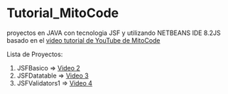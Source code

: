 # Tutorial_MitoCode
proyectos en JAVA con tecnologia JSF y utilizando NETBEANS IDE 8.2JS  basado en el [video tutorial de YouTube de MitoCode](https://www.youtube.com/watch?v=_-jeU2wbRDM&list=PLvimn1Ins-41sC9i3XpIniGbo4Msnxam6)

Lista de Proyectos:

1. JSFBasico => [Video 2](https://www.youtube.com/watch?v=8ZuuIzkWmKc&list=PLvimn1Ins-41sC9i3XpIniGbo4Msnxam6&index=2) 
2. JSFDatatable => [Video 3](https://www.youtube.com/watch?v=EnmAN3Q1qS0&list=PLvimn1Ins-41sC9i3XpIniGbo4Msnxam6&index=3)
3. JSFValidators1 => [Video 4](https://www.youtube.com/watch?v=EnmAN3Q1qS0&list=PLvimn1Ins-41sC9i3XpIniGbo4Msnxam6&index=4)


